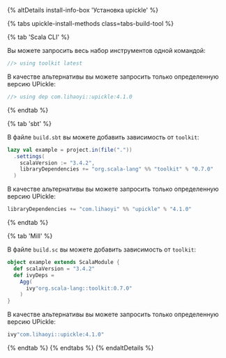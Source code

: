 
{% altDetails install-info-box 'Установка upickle' %}

{% tabs upickle-install-methods class=tabs-build-tool %}

{% tab 'Scala CLI' %}

Вы можете запросить весь набор инструментов одной командой:

```scala
//> using toolkit latest
```

В качестве альтернативы вы можете запросить только определенную версию UPickle:

```scala
//> using dep com.lihaoyi::upickle:4.1.0
```

{% endtab %}

{% tab 'sbt' %}

В файле `build.sbt` вы можете добавить зависимость от `toolkit`:

```scala
lazy val example = project.in(file("."))
  .settings(
    scalaVersion := "3.4.2",
    libraryDependencies += "org.scala-lang" %% "toolkit" % "0.7.0"
  )
```

В качестве альтернативы вы можете запросить только определенную версию UPickle:

```scala
libraryDependencies += "com.lihaoyi" %% "upickle" % "4.1.0"
```

{% endtab %}

{% tab 'Mill' %}

В файле `build.sc` вы можете добавить зависимость от `toolkit`:

```scala
object example extends ScalaModule {
  def scalaVersion = "3.4.2"
  def ivyDeps =
    Agg(
      ivy"org.scala-lang::toolkit:0.7.0"
    )
}
```

В качестве альтернативы вы можете запросить только определенную версию UPickle:

```scala
ivy"com.lihaoyi::upickle:4.1.0"
```

{% endtab %}
{% endtabs %}
{% endaltDetails %}

